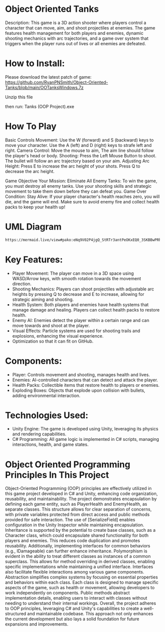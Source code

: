 # Object Oriented Tanks

Description:
This game is a 3D action shooter where players control a character that can move, aim, and shoot projectiles at enemies. The game features health management for both players and enemies, dynamic shooting mechanics with arc trajectories, and a game over system that triggers when the player runs out of lives or all enemies are defeated.

# How to Install:
Please download the latest patch of game: 
https://github.com/RyanPNSmith/Object-Oriented-Tanks/blob/main/OOTanksWindows.7z

Unzip this file 

then run: Tanks (OOP Project).exe

# How To Play 

Basic Controls
Movement:
Use the W (forward) and S (backward) keys to move your character.
Use the A (left) and D (right) keys to strafe left and right.
Camera Control:
Move the mouse to aim, The aim line should follow the player's head or body.
Shooting:
Press the Left Mouse Button to shoot. The bullet will follow an arc trajectory based on your aim.
Adjusting Arc Height:
Press E to increase the arc height of your shots.
Press Q to decrease the arc height.

Game Objective
Your Mission:
Eliminate All Enemy Tanks: To win the game, you must destroy all enemy tanks. Use your shooting skills and strategic movement to take them down before they can defeat you.
Game Over Condition:
Stay Alive: If your player character's health reaches zero, you will die, and the game will end. Make sure to avoid enemy fire and collect health packs to keep your health up!

# UML Diagram 
```bash
https://mermaid.live/view#pako:eNq9V02P4jgQ_StRTr3antPeOKxEQ0_3SKBBwPRhhbQq4iLxdmIj26FBo_7vW7YT8uHAsKOe5eS4nu2q51dV5nucSIbxKE5y0HrKIVVQbEREPzcTLXI4oXpGyE0WffcW-_udCxMVcPSW3nxSKoXCBDa_2YwfUEf7ZtxCHCRn0cqAMne_9afX8IpTKCDFO3sIc8MANeUYLrWeuEVQyFKYtn2XSzDRE1beLlAl5Lo9pEK9b0RIiI-hz4eRBvJ-SC1C-qb1fPH3Go8myvkOJ9YzVPb7RkJmUuOMVoaWJWr0p4W2Jyjw6wFVx2KdJA4mLT_Dld_2DIw7sfL1KkVzecCCNuuw5NkuyLTaI7LAoohBw6XoW9cKhN5JVUQJua_g_D2IMSBeH0Bjy7jkKWdbyU6R2t5I72d-ROZjvhroKpOyG6WjePsPJibalnmOZqFwB9tBX3dccZEuJN1AwAao5Bl5ml2xTDIQKS7JxwBDOw8bBEnsMxnXvMDhOw7JcEF2pl8oPKn-iCaQJ2VOi8YqecFcJtyc7mqjttS64O6jeg4Fq2Z6sVwjecyLGRfYodlOLGk3VKgohZqPS0Rjn-aJzKVf6ka9hLDzK0ytiNtZO3EKpOLHhR8GFc4rYt-Mb1TcJfKnCt6I3TOrtDpFT-v_ciMt7Txqwwva2mpnLdfOkY-87bo6zUFQDVaX0iqtYBMQB-hXW4X2biirHgUW_Ob-8gyC5ehvcIpgsksQu-3pAoKu--2p49xgdbYeWNhQUQc2J_fnKMrQ-lVMabGSpwsVybn2Qd1a21KcROPEFmQ6uQn7lzbsbivyXt3a0YfYGH_5kA7krQwNOj6WtuwGZm2TnYTXt35UQ7hY0oc6RbOlr0S3VpulZYCS-w0U0z4dQpDt7j-AuMo3NlWN-CWFKrtSSR6P-1wyovJBHjsKWNC-PMlxddIGiwgtTtOVPu52dEyYcdQacu4A7s1z_oySehSE7s--9GyoXpqQvAY5mpFp7BQd-rFWPKWS2PKCml0kTYbq2jkPoL51U2DlV2bO7D-CFlbVkH3r47p-Brs2LWQzKbtx9nVpQf8xDamUjUWa441duZYPeWZegAKeUh65NP6pxnwOtUPVp09_dv4cjKJS172n9yJuoP6lEEL9fIOrnz9tZL9VNujKoxG9YEji4gq-3S968Lp4DmzLrQQhqV9FnUz7Mbwl_1vBXsMDaMa1FZHu3YcXXYM_M9_aP76PSSakF0Z_f50-NzHlEj2J4xENGajXTbwR74SD0sjVSSTxyKgS72MlyzSLRzvINX2VThzVf-casgfxl5RFBXr_F4PS2do
```
# Key Features:

 - Player Movement: The player can move in a 3D space using WASD/Arrow keys, with smooth rotation towards the movement direction.
 - Shooting Mechanics: Players can shoot projectiles with adjustable arc heights by pressing Q to decrease and E to increase, allowing for strategic aiming and shooting.
 - Health System: Both players and enemies have health systems that manage damage and healing. Players can collect health packs to restore health.
 - Enemy AI: Enemies detect the player within a certain range and can move towards and shoot at the player.
 - Visual Effects: Particle systems are used for shooting trails and explosions, enhancing the visual experience.
 - Optimization so that it can fit on GitHub.

# Components:
 - Player: Controls movement and shooting, manages health and lives.
 - Enemies: AI-controlled characters that can detect and attack the player.
 - Health Packs: Collectible items that restore health to players or enemies.
 - Exploding Boxes: Objects that explode upon collision with bullets, adding environmental interaction.

# Technologies Used:
 - Unity Engine: The game is developed using Unity, leveraging its physics and rendering capabilities.
 - C# Programming: All game logic is implemented in C# scripts, managing interactions, health, and game states.

# Object Oriented Programming Principles In This Project

Object-Oriented Programming (OOP) principles are effectively utilized in this game project developed in C# and Unity, enhancing code organization, reusability, and maintainability.
The project demonstrates encapsulation by defining each game entity, such as PlayerHealth and EnemyHealth, as separate classes. This structure allows for clear separation of concerns, with private variables protected from direct access and public methods provided for safe interaction. The use of [SerializeField] enables configuration in the Unity Inspector while maintaining encapsulation.
Inheritance is supported by the potential to create base classes, such as a Character class, which could encapsulate shared functionality for both players and enemies. This reduces code duplication and promotes reusability. Additionally, implementing interfaces for common behaviors (e.g., IDamageable) can further enhance inheritance.
Polymorphism is evident in the ability to treat different classes as instances of a common superclass. This allows for method overriding in derived classes, enabling specific implementations while maintaining a unified interface. Interfaces also facilitate flexible interactions among various game components. Abstraction simplifies complex systems by focusing on essential properties and behaviors within each class. Each class is designed to manage specific aspects of the game, such as health or movement, allowing developers to work independently on components. Public methods abstract implementation details, enabling users to interact with classes without needing to understand their internal workings. Overall, the project adheres to OOP principles, leveraging C# and Unity's capabilities to create a well-structured and maintainable codebase. This approach not only enhances the current development but also lays a solid foundation for future expansions and improvements.
